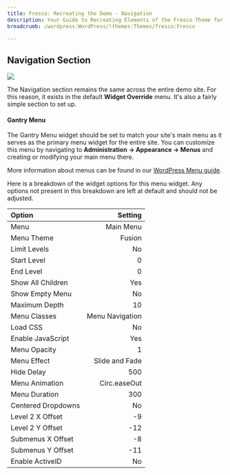 ```yaml
---
title: Fresco: Recreating the Demo - Navigation
description: Your Guide to Recreating Elements of the Fresco Theme for WordPress
breadcrumb: /wordpress:WordPress/!themes:Themes/fresco:Fresco

---
```


Navigation Section
-----
![][demo1]

The Navigation section remains the same across the entire demo site. For this reason, it exists in the default **Widget Override** menu. It's also a fairly simple section to set up.

#### Gantry Menu
The Gantry Menu widget should be set to match your site's main menu as it serves as the primary menu widget for the entire site. You can customize this menu by navigating to **Administration -> Appearance -> Menus** and creating or modifying your main menu there. 

More information about menus can be found in our [WordPress Menu guide][menu].

Here is a breakdown of the widget options for this menu widget. Any options not present in this breakdown are left at default and should not be adjusted.

| Option             |         Setting |  
| :----------------- | --------------: |  
| Menu               |       Main Menu |  
| Menu Theme         |          Fusion |  
| Limit Levels       |              No |  
| Start Level        |               0 |  
| End Level          |               0 |  
| Show All Children  |             Yes |  
| Show Empty Menu    |              No |  
| Maximum Depth      |              10 |  
| Menu Classes       | Menu Navigation |  
| Load CSS           |              No |  
| Enable JavaScript  |             Yes |  
| Menu Opacity       |               1 |  
| Menu Effect        |  Slide and Fade |  
| Hide Delay         |             500 |  
| Menu Animation     |    Circ.easeOut |  
| Menu Duration      |             300 |  
| Centered Dropdowns |              No |  
| Level 2 X Offset   |              -9 |  
| Level 2 Y Offset   |             -12 |  
| Submenus X Offset  |              -8 |  
| Submenus Y Offset  |             -11 |  
| Enable ActiveID    |              No |  

[demo1]: assets/demo_1.jpeg
[faq]: faq.md
[menu]: ../../start/menu.md